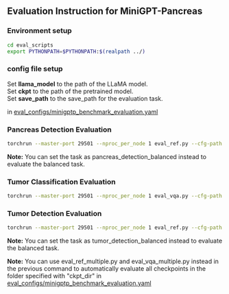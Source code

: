 ## Evaluation Instruction for MiniGPT-Pancreas

### Environment setup

```bash
cd eval_scripts
export PYTHONPATH=$PYTHONPATH:$(realpath ../)
```
### config file setup

Set **llama_model** to the path of the LLaMA model.  
Set **ckpt** to the path of the pretrained model.  
Set **save_path** to the save_path for the evaluation task.    

in [eval_configs/minigptp_benchmark_evaluation.yaml](../eval_configs/minigptv2_benchmark_evaluation.yaml) 

### Pancreas Detection Evaluation

```bash
torchrun --master-port 29501 --nproc_per_node 1 eval_ref.py --cfg-path ../eval_configs/minigptv2_benchmark_evaluation.yaml --tasks pancreas_detection
```
**Note:** You can set the task as pancreas_detection_balanced instead to evaluate the balanced task.

### Tumor Classification Evaluation

```bash
torchrun --master-port 29501 --nproc_per_node 1 eval_vqa.py --cfg-path ../eval_configs/minigptv2_benchmark_evaluation.yaml
```

### Tumor Detection Evaluation

```bash
torchrun --master-port 29501 --nproc_per_node 1 eval_ref.py --cfg-path ../eval_configs/minigptv2_benchmark_evaluation.yaml --tasks tumor_detection
```
**Note:** You can set the task as tumor_detection_balanced instead to evaluate the balanced task.

**Note:** You can use eval_ref_multiple.py and eval_vqa_multiple.py instead in the previous command to automatically evaluate all checkpoints in the folder specified with "ckpt_dir" in [eval_configs/minigptp_benchmark_evaluation.yaml](../eval_configs/minigptv2_benchmark_evaluation.yaml) 




